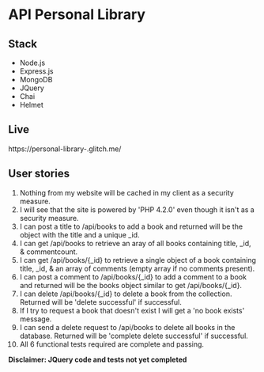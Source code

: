 # API Personal Library
## Stack
* Node.js
* Express.js
* MongoDB
* JQuery
* Chai
* Helmet
## Live
https://personal-library-.glitch.me/
## User stories
1) Nothing from my website will be cached in my client as a security measure.
2) I will see that the site is powered by 'PHP 4.2.0' even though it isn't as a security measure.
3) I can post a title to /api/books to add a book and returned will be the object with the title and a unique _id.
4) I can get /api/books to retrieve an aray of all books containing title, _id, & commentcount.
5) I can get /api/books/{_id} to retrieve a single object of a book containing title, _id, & an array of comments (empty array if no comments present).
6) I can post a comment to /api/books/{_id} to add a comment to a book and returned will be the books object similar to get /api/books/{_id}.
7) I can delete /api/books/{_id} to delete a book from the collection. Returned will be 'delete successful' if successful.
8) If I try to request a book that doesn't exist I will get a 'no book exists' message.
9) I can send a delete request to /api/books to delete all books in the database. Returned will be 'complete delete successful' if successful.
10) All 6 functional tests required are complete and passing.

<strong>Disclaimer: JQuery code and tests not yet completed</strong>
